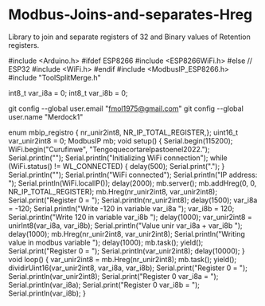 # Modbus-Joins-and-separates-Hreg
Library to join and separate registers of 32 and Binary values of Retention registers.


#include <Arduino.h>
#ifdef ESP8266
#include <ESP8266WiFi.h>
#else // ESP32
#include <WiFi.h>
#endif
#include <ModbusIP_ESP8266.h>
#include "ToolSplitMerge.h"

int8_t var_i8a = 0;
int8_t var_i8b = 0;

git config --global user.email "fmol1975@gmail.com"
  git config --global user.name "Merdock1"

enum mbip_registro
{   nr_unir2int8,
    NR_IP_TOTAL_REGISTER,};
uint16_t var_unir2int8 = 0;
ModbusIP mb;
void setup()
{   Serial.begin(115200);
    WiFi.begin("Curufinwe", "Tengoquecortarelpastoenel2022.");
    Serial.println("");
    Serial.println("Initializing WiFi connection");
    while (WiFi.status() != WL_CONNECTED)
    {
        delay(500);
        Serial.print(".");
    }
    Serial.println("");
    Serial.println("WiFi connected");
    Serial.println("IP address: ");
    Serial.println(WiFi.localIP());
    delay(2000);
    mb.server();
    mb.addHreg(0, 0, NR_IP_TOTAL_REGISTER);
    mb.Hreg(nr_unir2int8, var_unir2int8);
    Serial.print("Register 0 = ");
    Serial.println(nr_unir2int8);
    delay(1500);
    var_i8a = -120;
    Serial.println("Write -120 in variable var_i8a ");
    var_i8b = 120;
    Serial.println("Write 120 in variable var_i8b ");
    delay(1000);
    var_unir2int8 = unirInt8(var_i8a, var_i8b);
    Serial.println("Value unir var_i8a + var_i8b ");
    delay(1000);
    mb.Hreg(nr_unir2int8, var_unir2int8);
    Serial.println("Writing value in modbus variable ");
    delay(1000);
    mb.task();
    yield();
    Serial.print("Register 0 = ");
    Serial.println(var_unir2int8);
    delay(10000);
}
void loop()
{   var_unir2int8 = mb.Hreg(nr_unir2int8);
    mb.task();
    yield();
    dividirUint16(var_unir2int8, var_i8a, var_i8b);
    Serial.print("Register 0 = ");
    Serial.println(var_unir2int8);
    Serial.print("Register 0 var_i8a = ");
    Serial.println(var_i8a);
    Serial.print("Register 0 var_i8b = ");
    Serial.println(var_i8b);
}